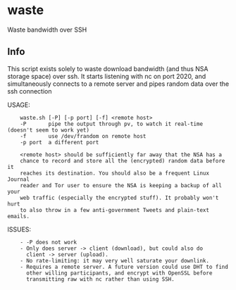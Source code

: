 waste
=====

Waste bandwidth over SSH

Info
----
This script exists solely to waste download bandwidth (and thus NSA storage
space) over ssh. It starts listening with nc on port 2020, and simultaneously
connects to a remote server and pipes random data over the ssh connection

USAGE:

        waste.sh [-P] [-p port] [-f] <remote host>
        -P       pipe the output through pv, to watch it real-time (doesn't seem to work yet)
        -f       use /dev/frandom on remote host
        -p port  a different port

        <remote host> should be sufficiently far away that the NSA has a
        chance to record and store all the (encrypted) random data before it
        reaches its destination. You should also be a frequent Linux Journal
        reader and Tor user to ensure the NSA is keeping a backup of all your
        web traffic (especially the encrypted stuff). It probably won't hurt
        to also throw in a few anti-government Tweets and plain-text emails.

ISSUES:

        - -P does not work
        - Only does server -> client (download), but could also do
          client -> server (upload).
        - No rate-limiting: it may very well saturate your downlink.
        - Requires a remote server. A future version could use DHT to find
          other willing participants, and encrypt with OpenSSL before
          transmitting raw with nc rather than using SSH.
